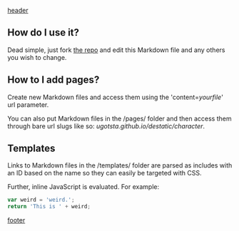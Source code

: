 [header](templates/header.md)

## How do I use it?
Dead simple, just fork [the repo](https://github.com/Ugotsta/destatic) and edit this Markdown file and any others you wish to change.

## How to I add pages?
Create new Markdown files and access them using the 'content=_yourfile_' url parameter.

You can also put Markdown files in the /pages/ folder and then access them through bare url slugs like so: _ugotsta.github.io/destatic/character_.

## Templates
Links to Markdown files in the /templates/ folder are parsed as includes with an ID based on the name so they can easily be targeted with CSS.

Further, inline JavaScript is evaluated. For example:

```js
var weird = 'weird.';
return 'This is ' + weird;
```

[footer](templates/footer.md)